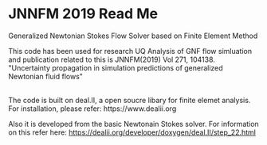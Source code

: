 # JNNFM 2019 Read Me 
Generalized Newtonian Stokes Flow Solver
based on Finite Element Method </br>

This code has been used for research UQ Analysis of GNF flow simluation
and publication related to this is JNNFM(2019) Vol 271, 104138.</br>
"Uncertainty propagation in simulation predictions
of generalized Newtonian fluid flows" 

</br>
The code is built on deal.II, a open soucre libary for finite elemet analysis. For installation, please refer: https://www.dealii.org </br>

Also it is developed from the basic Newtonain Stokes solver.
For information on this refer here: https://dealii.org/developer/doxygen/deal.II/step_22.html </br> 
